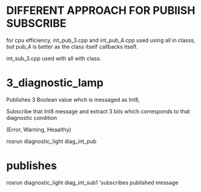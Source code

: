# DIFFERENT APPROACH FOR PUBlISH SUBSCRIBE
for cpu efficiency,  int_pub_3.cpp and int_pub_4.cpp used using all in classs, but pub_4 is better as the class itself callbacks itself.

int_sub_3.cpp used with all with class.


# 3_diagnostic_lamp

Publishes 3 Boolean value whch is messaged as Int8,

Subscribe that Int8 message and extract 3 bits which corresponds to that diagnostic condition

(Error, Warning, Heaalthy)

rosrun diagnostic_light diag_int_pub  
# publishes

rosrun diagnostic_light diag_int_sub1
'subscribes published message


